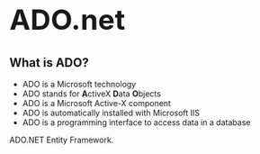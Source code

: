 <h1 style="font-size: 50px; font-weight: bolder">ADO.net</h1>
</div>

<div style="width: 100%">
<h2>What is ADO?</h2>
<ul>
  <li>ADO is a Microsoft technology</li>
  <li>ADO stands for <b>A</b>ctiveX <b>D</b>ata <b>O</b>bjects</li>
  <li>ADO is a Microsoft Active-X component</li>
  <li>ADO is automatically installed with Microsoft IIS</li>
  <li>ADO is a programming interface to access data in a database</li>
</ul>
<div style="width: 100%"> 
  <p style="text-indent:1.5em> ADO.NET provides consistent access to data sources such as SQL Server and XML, and to data sources exposed through OLE DB and ODBC. Data-sharing consumer applications can use ADO.NET to connect to these data sources and retrieve, handle, and update the data that they contain.

ADO.NET separates data access from data manipulation into discrete components that can be used separately or in tandem. ADO.NET includes .NET Framework data providers for connecting to a database, executing commands, and retrieving results. Those results are either processed directly, placed in an ADO.NET DataSet object in order to be exposed to the user in an ad hoc manner, combined with data from multiple sources, or passed between tiers. The DataSet object can also be used independently of a .NET Framework data provider to manage data local to the application or sourced from XML.

The ADO.NET classes are found in System.Data.dll, and are integrated with the XML classes found in System.Xml.dll. For sample code that connects to a database, retrieves data from it, and then displays that data in a console window, see ADO.NET Code Examples.

ADO.NET provides functionality to developers who write managed code similar to the functionality provided to native component object model (COM) developers by ActiveX Data Objects (ADO). We recommend that you use ADO.NET, not ADO, for accessing data in your .NET applications.

ADO.NET provides the most direct method of data access within the .NET Framework. For a higher-level abstraction that allows applications to work against a conceptual model instead of the underlying storage model, see the <a href ="https://github.com/YuraMelnyk/ADO.NET_study/tree/master/ProjectsFromTroelsen/EntityFramework">ADO.NET Entity Framework</a>.</p>
  </div>
</div>

